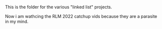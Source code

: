 This is the folder for the various "linked list" projects.

Now i am wathcing the RLM 2022 catchup vids because they are a parasite in my mind.